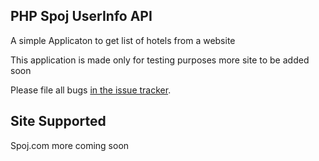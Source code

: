 ## PHP Spoj UserInfo API

A simple Applicaton to get list of hotels from a website

This application is made only for testing purposes more site to be added soon

Please file all bugs [in the issue tracker](https://github.com/faizanayubi/HotelsCrawler/issues).


## Site Supported

Spoj.com
more coming soon
